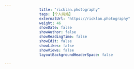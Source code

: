 ---
                title: "ricklan.photography"
                tags: [个人网站]
                externalUrl: "https://ricklan.photography"
                weight: 46
                showDate: false
                showAuthor: false
                showReadingTime: false
                showEdit: false
                showLikes: false
                showViews: false
                layoutBackgroundHeaderSpace: false
                ---

